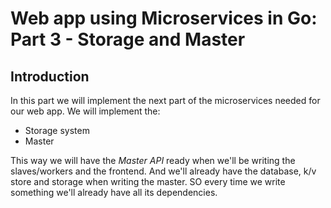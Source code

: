 # Web app using Microservices in Go: Part 3 - Storage and Master

## Introduction

In this part we will implement the next part of the microservices needed for our web app. We will implement the:
* Storage system
* Master

This way we will have the *Master API* ready when we'll be writing the slaves/workers and the frontend. And we'll already have the database, k/v store and storage when writing the master. SO every time we write something we'll already have all its dependencies.
